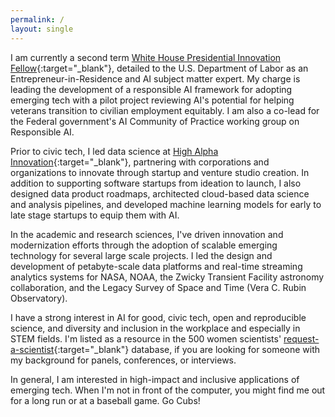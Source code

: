 ```yaml
---
permalink: /
layout: single
---
```


I am currently a second term [White House Presidential Innovation Fellow](http://pif.gov){:target="_blank"}, detailed to the U.S. Department of Labor as an Entrepreneur-in-Residence and AI subject matter expert. My charge is leading the development of a responsible AI framework for adopting emerging tech with a pilot project reviewing AI's potential for helping veterans transition to civilian employment equitably. I am also a co-lead for the Federal government's AI Community of Practice working group on Responsible AI.

Prior to civic tech, I led data science at [High Alpha Innovation](https://www.highalphainno.com/){:target="_blank"}, partnering with corporations and organizations to innovate through startup and venture studio creation. In addition to supporting software startups from ideation to launch, I also designed data product roadmaps, architected cloud-based data science and analysis pipelines, and developed machine learning models for early to late stage startups to equip them with AI.

In the academic and research sciences, I've driven innovation and modernization efforts through the adoption of scalable emerging technology for several large scale projects. I led the design and development of petabyte-scale data platforms and real-time streaming analytics systems for NASA, NOAA, the Zwicky Transient Facility astronomy collaboration, and the Legacy Survey of Space and Time (Vera C. Rubin Observatory).

I have a strong interest in AI for good, civic tech, open and reproducible science, and diversity and inclusion in the workplace and especially in STEM fields. I'm listed as a resource in the 500 women scientists' [request-a-scientist](https://gage.500womenscientists.org/profile/8442){:target="_blank"} database, if you are looking for someone with my background for panels, conferences, or interviews.

In general, I am interested in high-impact and inclusive applications of emerging tech. When I'm not in front of the computer, you might find me out for a long run or at a baseball game.  Go Cubs!
